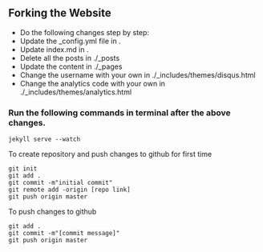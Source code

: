 ## Forking the Website

* Do the following changes step by step: 
* Update the _config.yml file in .
* Update index.md in .
* Delete all the posts in ./_posts
* Update the content in ./_pages
* Change the username with your own in ./_includes/themes/disqus.html
* Change the analytics code with your own in ./_includes/themes/analytics.html

### Run the following commands in terminal after the above changes.
```
jekyll serve --watch
```
To create repository and push changes to github for first time
```
git init
git add .
git commit -m"initial commit"
git remote add -origin [repo link]
git push origin master
```

To push changes to github
```
git add .
git commit -m"[commit message]"
git push origin master
```